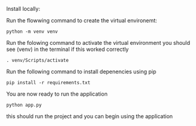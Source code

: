 Install locally:

Run the flowwing command to create the virtual environemt:

```
python -m venv venv
```

Run the folowing command to activate the virtual environment
you should see (venv) in the terminal if this worked correctly

```
. venv/Scripts/activate
```
Run the following command to install depenencies using pip

```
pip install -r requirements.txt
```
You are now ready to run the application

```
python app.py
```
this should run the project and you can begin using the application